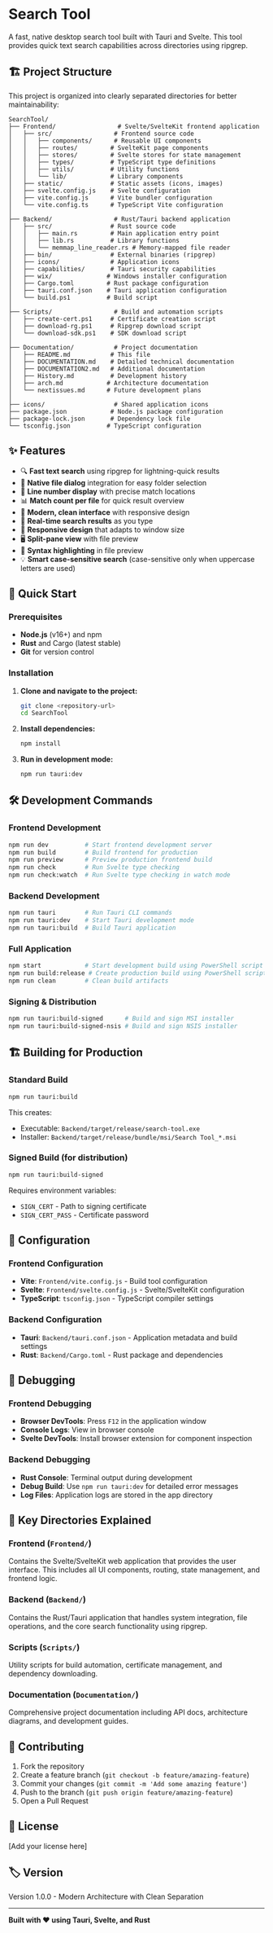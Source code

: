 # Search Tool

A fast, native desktop search tool built with Tauri and Svelte. This tool provides quick text search capabilities across directories using ripgrep.

## 🏗️ Project Structure

This project is organized into clearly separated directories for better maintainability:

```
SearchTool/
├── Frontend/                 # Svelte/SvelteKit frontend application
│   ├── src/                 # Frontend source code
│   │   ├── components/      # Reusable UI components
│   │   ├── routes/         # SvelteKit page components
│   │   ├── stores/         # Svelte stores for state management
│   │   ├── types/          # TypeScript type definitions
│   │   ├── utils/          # Utility functions
│   │   └── lib/            # Library components
│   ├── static/             # Static assets (icons, images)
│   ├── svelte.config.js    # Svelte configuration
│   ├── vite.config.js      # Vite bundler configuration
│   └── vite.config.ts      # TypeScript Vite configuration
│
├── Backend/                 # Rust/Tauri backend application
│   ├── src/                # Rust source code
│   │   ├── main.rs         # Main application entry point
│   │   ├── lib.rs          # Library functions
│   │   └── memmap_line_reader.rs # Memory-mapped file reader
│   ├── bin/                # External binaries (ripgrep)
│   ├── icons/              # Application icons
│   ├── capabilities/       # Tauri security capabilities
│   ├── wix/               # Windows installer configuration
│   ├── Cargo.toml         # Rust package configuration
│   ├── tauri.conf.json    # Tauri application configuration
│   └── build.ps1          # Build script
│
├── Scripts/                 # Build and automation scripts
│   ├── create-cert.ps1     # Certificate creation script
│   ├── download-rg.ps1     # Ripgrep download script
│   └── download-sdk.ps1    # SDK download script
│
├── Documentation/           # Project documentation
│   ├── README.md           # This file
│   ├── DOCUMENTATION.md    # Detailed technical documentation
│   ├── DOCUMENTATION2.md   # Additional documentation
│   ├── History.md          # Development history
│   ├── arch.md            # Architecture documentation
│   └── nextissues.md      # Future development plans
│
├── icons/                   # Shared application icons
├── package.json            # Node.js package configuration
├── package-lock.json       # Dependency lock file
└── tsconfig.json          # TypeScript configuration
```

## ✨ Features

- 🔍 **Fast text search** using ripgrep for lightning-quick results
- 📂 **Native file dialog** integration for easy folder selection
- 📝 **Line number display** with precise match locations
- 📊 **Match count per file** for quick result overview
- 🎨 **Modern, clean interface** with responsive design
- 🔄 **Real-time search results** as you type
- 📱 **Responsive design** that adapts to window size
- 🖥️ **Split-pane view** with file preview
- 🌟 **Syntax highlighting** in file preview
- 💡 **Smart case-sensitive search** (case-sensitive only when uppercase letters are used)

## 🚀 Quick Start

### Prerequisites

- **Node.js** (v16+) and npm
- **Rust** and Cargo (latest stable)
- **Git** for version control

### Installation

1. **Clone and navigate to the project:**
   ```bash
   git clone <repository-url>
   cd SearchTool
   ```

2. **Install dependencies:**
   ```bash
   npm install
   ```

3. **Run in development mode:**
   ```bash
   npm run tauri:dev
   ```

## 🛠️ Development Commands

### Frontend Development
```bash
npm run dev          # Start frontend development server
npm run build        # Build frontend for production
npm run preview      # Preview production frontend build
npm run check        # Run Svelte type checking
npm run check:watch  # Run Svelte type checking in watch mode
```

### Backend Development
```bash
npm run tauri        # Run Tauri CLI commands
npm run tauri:dev    # Start Tauri development mode
npm run tauri:build  # Build Tauri application
```

### Full Application
```bash
npm start            # Start development build using PowerShell script
npm run build:release # Create production build using PowerShell script
npm run clean        # Clean build artifacts
```

### Signing & Distribution
```bash
npm run tauri:build-signed      # Build and sign MSI installer
npm run tauri:build-signed-nsis # Build and sign NSIS installer
```

## 🏗️ Building for Production

### Standard Build
```bash
npm run tauri:build
```
This creates:
- Executable: `Backend/target/release/search-tool.exe`
- Installer: `Backend/target/release/bundle/msi/Search Tool_*.msi`

### Signed Build (for distribution)
```bash
npm run tauri:build-signed
```
Requires environment variables:
- `SIGN_CERT` - Path to signing certificate
- `SIGN_CERT_PASS` - Certificate password

## 🔧 Configuration

### Frontend Configuration
- **Vite**: `Frontend/vite.config.js` - Build tool configuration
- **Svelte**: `Frontend/svelte.config.js` - Svelte/SvelteKit configuration
- **TypeScript**: `tsconfig.json` - TypeScript compiler settings

### Backend Configuration
- **Tauri**: `Backend/tauri.conf.json` - Application metadata and build settings
- **Rust**: `Backend/Cargo.toml` - Rust package and dependencies

## 🐛 Debugging

### Frontend Debugging
- **Browser DevTools**: Press `F12` in the application window
- **Console Logs**: View in browser console
- **Svelte DevTools**: Install browser extension for component inspection

### Backend Debugging
- **Rust Console**: Terminal output during development
- **Debug Build**: Use `npm run tauri:dev` for detailed error messages
- **Log Files**: Application logs are stored in the app directory

## 📁 Key Directories Explained

### Frontend (`Frontend/`)
Contains the Svelte/SvelteKit web application that provides the user interface. This includes all UI components, routing, state management, and frontend logic.

### Backend (`Backend/`)
Contains the Rust/Tauri application that handles system integration, file operations, and the core search functionality using ripgrep.

### Scripts (`Scripts/`)
Utility scripts for build automation, certificate management, and dependency downloading.

### Documentation (`Documentation/`)
Comprehensive project documentation including API docs, architecture diagrams, and development guides.

## 🤝 Contributing

1. Fork the repository
2. Create a feature branch (`git checkout -b feature/amazing-feature`)
3. Commit your changes (`git commit -m 'Add some amazing feature'`)
4. Push to the branch (`git push origin feature/amazing-feature`)
5. Open a Pull Request

## 📄 License

[Add your license here]

## 🏷️ Version

Version 1.0.0 - Modern Architecture with Clean Separation

---

**Built with ❤️ using Tauri, Svelte, and Rust** 